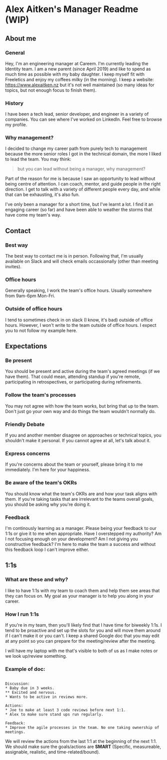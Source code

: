 # Alex Aitken's Manager Readme (WIP)

## About me

### General

Hey, I'm an engineering manager at Careem. I'm currently leading the Identity team. I am a new parent (since April 2019) and like to spend as much time as possible with my baby daughter. I keep myself fit with Freeletics and enjoy my coffees milky (in the morning). I keep a website: https://www.alexaitken.nz but it's not well maintained (so many ideas for topics, but not enough focus to finish them).

### History

I have been a tech lead, senior developer, and engineer in a variety of companies. You can see where I've worked on LinkedIn. Feel free to browse my profile.

### Why management?

I decided to change my career path from purely tech to management because the more senior roles I got in the technical domain, the more I liked to lead the team. You may think:
>but you can lead without being a manager, why management?
>
Part of the reason for me is because I saw an opportunity to lead without being centre of attention. I can coach, mentor, and guide people in the right direction. I get to talk with a variety of different people every day, and while that can be exhausting, it's also fun.

I've only been a manager for a short time, but I've learnt a lot. I find it an engaging career (so far) and have been able to weather the storms that have come my team's way.

## Contact

### Best way

The best way to contact me is in person. Following that, I'm usually available on Slack and will check emails occassionally (other than meeting invites).

### Office hours

Generally speaking, I work the team's office hours. Usually somewhere from 9am-6pm Mon-Fri.

### Outside of office hours

I tend to sometimes check in on slack (I know, it's bad) outside of office hours. However, I won't write to the team outside of office hours. I expect you to not follow my example here.


## Expectations

### Be present

You should be present and active during the team's agreed meetings (if we have them). That could mean, attending standup if you're remote, participating in retrospectives, or participating during refinements.

### Follow the team's processes

You may not agree with how the team works, but bring that up to the team. Don't just go your own way and do things the team wouldn't normally do.

### Friendly Debate

If you and another member disagree on approaches or technical topics, you shouldn't make it personal. If you cannot agree at all, let's talk about it.

### Express concerns

If you're concerns about the team or yourself, please bring it to me immediately. I'm here for your happiness.

### Be aware of the team's OKRs

You should know what the team's OKRs are and how your task aligns with them. If you're taking tasks that are irrelevant to the teams overall goals, you should be asking why you're doing it.

### Feedback

I'm continously learning as a manager. Please being your feedback to our 1:1s or give it to me when appropriate. Have I overstepped my authority? Am I not focusing enough on your development? Am I not giving you constructive feedback? I'm here to make the team a success and without this feedback loop I can't improve either.

## 1:1s

### What are these and why?

I like to have 1:1s with my team to coach them and help them see areas that they can focus on. My goal as your manager is to help you along in your career. 

### How I run 1:1s

If you're in my team, then you'll likely find that I have time for biweekly 1:1s. I tend to be proactive and set up the slots for you and will move them around if I can't make it or you can't. I keep a shared Google doc that you may edit at any point so you can prepare for the meeting/review after the meeting. 

I will have my laptop with me that's visible to both of us as I make notes or we look up/review something.

### Example of doc:

```17.05.2019

Discussion:
* Baby due in 3 weeks.
** Excited and nervous.
* Wants to be active in reviews more.

Actions:
* Joe to make at least 3 code reviews before next 1:1.
* Alex to make sure stand ups run regularly.

Feedback:
* Improve the agile processes in the team. No one taking ownership of meetings.
```

We will review the actions from the last 1:1 at the beginning of the next 1:1. We should make sure the goals/actions are **SMART** (Specific, measureable, assignable, realistic, and time-related/bound).
